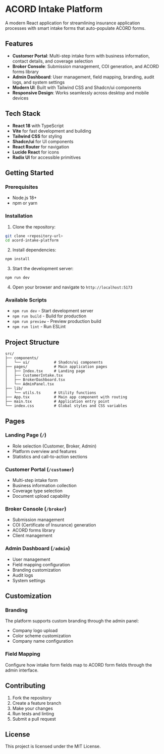 # ACORD Intake Platform

A modern React application for streamlining insurance application processes with smart intake forms that auto-populate ACORD forms.

## Features

- **Customer Portal**: Multi-step intake form with business information, contact details, and coverage selection
- **Broker Console**: Submission management, COI generation, and ACORD forms library
- **Admin Dashboard**: User management, field mapping, branding, audit logs, and system settings
- **Modern UI**: Built with Tailwind CSS and Shadcn/ui components
- **Responsive Design**: Works seamlessly across desktop and mobile devices

## Tech Stack

- **React 18** with TypeScript
- **Vite** for fast development and building
- **Tailwind CSS** for styling
- **Shadcn/ui** for UI components
- **React Router** for navigation
- **Lucide React** for icons
- **Radix UI** for accessible primitives

## Getting Started

### Prerequisites

- Node.js 18+ 
- npm or yarn

### Installation

1. Clone the repository:
```bash
git clone <repository-url>
cd acord-intake-platform
```

2. Install dependencies:
```bash
npm install
```

3. Start the development server:
```bash
npm run dev
```

4. Open your browser and navigate to `http://localhost:5173`

### Available Scripts

- `npm run dev` - Start development server
- `npm run build` - Build for production
- `npm run preview` - Preview production build
- `npm run lint` - Run ESLint

## Project Structure

```
src/
├── components/
│   └── ui/           # Shadcn/ui components
├── pages/            # Main application pages
│   ├── Index.tsx     # Landing page
│   ├── CustomerIntake.tsx
│   ├── BrokerDashboard.tsx
│   └── AdminPanel.tsx
├── lib/
│   └── utils.ts      # Utility functions
├── App.tsx           # Main app component with routing
├── main.tsx          # Application entry point
└── index.css         # Global styles and CSS variables
```

## Pages

### Landing Page (`/`)
- Role selection (Customer, Broker, Admin)
- Platform overview and features
- Statistics and call-to-action sections

### Customer Portal (`/customer`)
- Multi-step intake form
- Business information collection
- Coverage type selection
- Document upload capability

### Broker Console (`/broker`)
- Submission management
- COI (Certificate of Insurance) generation
- ACORD forms library
- Client management

### Admin Dashboard (`/admin`)
- User management
- Field mapping configuration
- Branding customization
- Audit logs
- System settings

## Customization

### Branding
The platform supports custom branding through the admin panel:
- Company logo upload
- Color scheme customization
- Company name configuration

### Field Mapping
Configure how intake form fields map to ACORD form fields through the admin interface.

## Contributing

1. Fork the repository
2. Create a feature branch
3. Make your changes
4. Run tests and linting
5. Submit a pull request

## License

This project is licensed under the MIT License.

